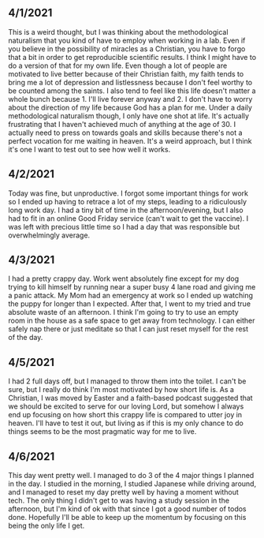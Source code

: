 **4/1/2021**
---
This is a weird thought, but I was thinking about the methodological naturalism that you kind of have to employ when working in a lab. Even if you believe in the possibility of miracles as a Christian, you have to forgo that a bit in order to get reproducible scientific results. I think I might have to do a version of that for my own life. Even though a lot of people are motivated to live better because of their Christian faith, my faith tends to bring me a lot of depression and listlessness because I don't feel worthy to be counted among the saints. I also tend to feel like this life doesn't matter a whole bunch because 1. I'll live forever anyway and 2. I don't have to worry about the direction of my life because God has a plan for me. Under a daily methodological naturalism though, I only have one shot at life. It's actually frustrating that I haven't achieved much of anything at the age of 30. I actually need to press on towards goals and skills because there's not a perfect vocation for me waiting in heaven. It's a weird approach, but I think it's one I want to test out to see how well it works.

**4/2/2021**
---
Today was fine, but unproductive. I forgot some important things for work so I ended up having to retrace a lot of my steps, leading to a ridiculously long work day. I had a tiny bit of time in the afternoon/evening, but I also had to fit in an online Good Friday service (can't wait to get the vaccine). I was left with precious little time so I had a day that was responsible but overwhelmingly average.

**4/3/2021**
---
I had a pretty crappy day. Work went absolutely fine except for my dog trying to kill himself by running near a super busy 4 lane road and giving me a panic attack. My Mom had an emergency at work so I ended up watching the puppy for longer than I expected. After that, I went to my tried and true absolute waste of an afternoon. I think I'm going to try to use an empty room in the house as a safe space to get away from technology. I can either safely nap there or just meditate so that I can just reset myself for the rest of the day.

**4/5/2021**
---
I had 2 full days off, but I managed to throw them into the toilet. I can't be sure, but I really do think I'm most motivated by how short life is. As a Christian, I was moved by Easter and a faith-based podcast suggested that we should be excited to serve for our loving Lord, but somehow I always end up focusing on how short this crappy life is compared to utter joy in heaven. I'll have to test it out, but living as if this is my only chance to do things seems to be the most pragmatic way for me to live.

**4/6/2021**
---
This day went pretty well. I managed to do 3 of the 4 major things I planned in the day. I studied in the morning, I studied Japanese while driving around, and I managed to reset my day pretty well by having a moment without tech. The only thing I didn't get to was having a study session in the afternoon, but I'm kind of ok with that since I got a good number of todos done. Hopefully I'll be able to keep up the momentum by focusing on this being the only life I get.

